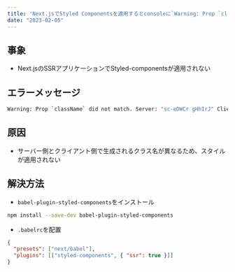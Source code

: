 ```yaml
---
title: 'Next.jsでStyled Componentsを適用するとconsoleに`Warning: Prop `className` did not match. Server: "sc-eDWCr gHhIrJ" Client: "sc-eDvSVe jXCRWx"`エラーが発生しスタイルが適用されない'
date: "2023-02-05"
---
```


## 事象
- Next.jsのSSRアプリケーションでStyled-componentsが適用されない

## エラーメッセージ
``` bash
Warning: Prop `className` did not match. Server: "sc-eDWCr gHhIrJ" Client: "sc-eDvSVe jXCRWx" 
```

## 原因
- サーバー側とクライアント側で生成されるクラス名が異なるため、スタイルが適用されない

## 解決方法
 - `babel-plugin-styled-components`をインストール
``` bash
npm install --save-dev babel-plugin-styled-components
```
 - `.babelrc`を配置
``` json
{
  "presets": ["next/babel"],
  "plugins": [["styled-components", { "ssr": true }]]
}
```